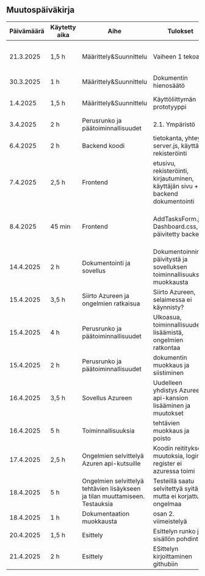 ## Muutospäiväkirja

| Päivämäärä | Käytetty aika | Aihe | Tulokset | Seuraavaksi | Osallistujat |
|------------|--------------|--------|-------------|-------------------|--------------|
| 21.3.2025 | 1,5 h | Määrittely&Suunnittelu | Vaiheen 1 tekoa | Käyttöliittymän prototyyppi. Dokumenttin hienosäätö. | Mari, Noora |
| 30.3.2025 | 1 h | Määrittely&Suunnittelu | Dokumentin hienosäätö | Käyttöliittymän prototyyppi | Mari |
| 1.4.2025 | 1,5 h | Määrittely&Suunnittelu | Käyttöliittymän prototyyppi | Vaihe 2 aloitus | Noora kuva. Mari, tekstit | 
| 3.4.2025 | 2 h | Perusrunko ja päätoiminnallisuudet | 2.1. Ympäristö | 2.2. Backend | Mari ja Noora |
| 6.4.2025 | 2 h | Backend koodi| tietokanta, yhteys server.js, käyttäjän rekisteröinti | Backend dokumentaatio, frontend koodi | Noora, Mari | 
| 7.4.2025 | 2,5 h | Frontend | etusivu, rekisteröinti, kirjautuminen, käyttäjän sivu + backend dokumentointi | Ulkoasu, frontend dokumentointi | Noora ja Mari |
| 8.4.2025 | 45 min | Frontend | AddTasksForm.js, Dashboard.css, päivitetty backend | Dokumentin päivitys, sovelluksen ulkoasu, tehtävälista | Noora |
| 14.4.2025 | 2 h | Dokumentointi ja sovellus | Dokumentoinnin päivitystä ja sovelluksen toiminnallisuuksien muokkausta | Ulkoasu, Dokumentti loppuun | Mari |
| 15.4.2025 | 3,5 h | Siirto Azureen ja ongelmien ratkaisua | Siirto Azureen, selaimessa ei käynnisty? |  | Mari |
| 15.4.2025 | 4 h | Perusrunko ja päätoiminnallisuudet |  Ulkoasua, toiminnallisuuden lisäämistä, ongelmien ratkontaa | ongelmien selvitys ja valmiin koodin pushaaminen |Noora |
|15.4.2025 | 2 h | Perusrunko ja päätoiminnallisuudet | dokumentin muokkaus ja siistiminen | | Mari |
| 16.4.2025 | 3,5 h | Sovellus Azureen | Uudelleen yhdistys Azureen, api-kansion lisääminen ja muutokset | Azuren osoitteella kirjautuminen tai rekisteröinti ei onnistu?? | Mari |
| 16.4.2025 | 5 h | Toiminnallisuuksia | tehtävien muokkaus ja poisto |  | Noora | 
| 17.4.2025 | 2,5 h | Ongelmien selvittelyä Azuren api-kutsuille | Koodin reitityksen muutoksia, login / register ei azuressa toimi | | Mari | 
| 18.4.2025 | 5 h | Ongelmien selvittelyä tehtävien lisäykseen ja tilan muuttamiseen. Testauksia | Testeillä saatu selvitettyä syitä, mutta ei korjattua ongelmaa | | Noora |
| 18.4.2025 | 1 h | Dokumentaation muokkausta | osan 2. viimeistelyä | | Mari | 
| 20.4.2025 | 1,5 h | Esittely | Esittelyn runko ja sisällön pohdintaa | | Mari, Noora |
| 21.4.2025 | 2 h | Esittely | ESittelyn kirjoittaminen githubiin | | Mari, Noora | 
